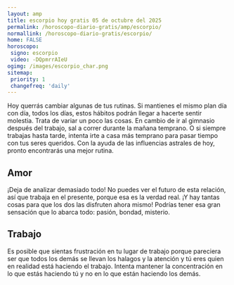 ```yaml
---
layout: amp
title: escorpio hoy gratis 05 de octubre del 2025 
permalink: /horoscopo-diario-gratis/amp/escorpio/
normallink: /horoscopo-diario-gratis/escorpio/
home: FALSE
horoscopo:
 signo: escorpio
 video: -DQpmrrAIeU
ogimg: /images/escorpio_char.png
sitemap:
 priority: 1
 changefreq: 'daily'
---
```



Hoy querrás cambiar algunas de tus rutinas. Si mantienes el mismo plan día con día, todos los días, estos hábitos podrán llegar a hacerte sentir molestia. Trata de variar un poco las cosas. En cambio de ir al gimnasio después del trabajo, sal a correr durante la mañana temprano. O si siempre trabajas hasta tarde, intenta irte a casa más temprano para pasar tiempo con tus seres queridos. Con la ayuda de las influencias astrales de hoy, pronto encontrarás una mejor rutina.

## Amor

¡Deja de analizar demasiado todo! No puedes ver el futuro de esta relación, así que trabaja en el presente, porque esa es la verdad real. ¡Y hay tantas cosas para que los dos las disfruten ahora mismo! Podrías tener esa gran sensación que lo abarca todo: pasión, bondad, misterio.

## Trabajo

Es posible que sientas frustración en tu lugar de trabajo porque pareciera ser que todos los demás se llevan los halagos y la atención y tú eres quien en realidad está haciendo el trabajo. Intenta mantener la concentración en lo que estás haciendo tú y no en lo que están haciendo los demás.